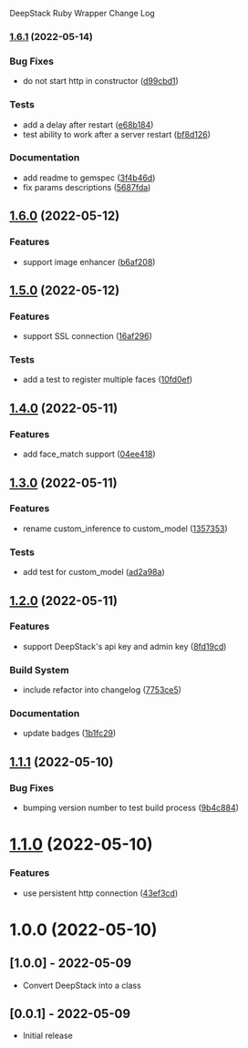 DeepStack Ruby Wrapper Change Log

### [1.6.1](https://github.com/jimtng/deepstack-ruby/compare/1.6.0...1.6.1) (2022-05-14)


### Bug Fixes

* do not start http in constructor ([d99cbd1](https://github.com/jimtng/deepstack-ruby/commit/d99cbd1dcd66ff7fc238a467fdb1e1e7dfb611fe))


### Tests

* add a delay after restart ([e68b184](https://github.com/jimtng/deepstack-ruby/commit/e68b1842a96150ef647c9a75050a4bd2d19cc0ee))
* test ability to work after a server restart ([bf8d126](https://github.com/jimtng/deepstack-ruby/commit/bf8d12656a70ee65e257336a8cbc0abe2763b84a))


### Documentation

* add readme to gemspec ([3f4b46d](https://github.com/jimtng/deepstack-ruby/commit/3f4b46d45958745aa2881c1bf4028b5206ede687))
* fix params descriptions ([5687fda](https://github.com/jimtng/deepstack-ruby/commit/5687fda06baa18d2132792b4c6c2ce401dfd67cc))

## [1.6.0](https://github.com/jimtng/deepstack-ruby/compare/1.5.0...1.6.0) (2022-05-12)


### Features

* support image enhancer ([b6af208](https://github.com/jimtng/deepstack-ruby/commit/b6af20819987b3b5fc1b62193b657395072dc13b))

## [1.5.0](https://github.com/jimtng/deepstack-ruby/compare/1.4.0...1.5.0) (2022-05-12)


### Features

* support SSL connection ([16af296](https://github.com/jimtng/deepstack-ruby/commit/16af29643ebf449b3365cf8d20be6b4390f0dcad))


### Tests

* add a test to register multiple faces ([10fd0ef](https://github.com/jimtng/deepstack-ruby/commit/10fd0efbb8aff79578900dc2a39da69c51df129c))

## [1.4.0](https://github.com/jimtng/deepstack-ruby/compare/1.3.0...1.4.0) (2022-05-11)


### Features

* add face_match support ([04ee418](https://github.com/jimtng/deepstack-ruby/commit/04ee4181a7e5983643b30a52479c83bd378c154f))

## [1.3.0](https://github.com/jimtng/deepstack-ruby/compare/1.2.0...1.3.0) (2022-05-11)


### Features

* rename custom_inference to custom_model ([1357353](https://github.com/jimtng/deepstack-ruby/commit/1357353de8dded1124351ceb99a221f3925aa248))


### Tests

* add test for custom_model ([ad2a98a](https://github.com/jimtng/deepstack-ruby/commit/ad2a98ac2451e07f004cdbad19d9deac1aa9565b))

## [1.2.0](https://github.com/jimtng/deepstack-ruby/compare/1.1.1...1.2.0) (2022-05-11)


### Features

* support DeepStack's api key and admin key ([8fd19cd](https://github.com/jimtng/deepstack-ruby/commit/8fd19cdd51f4544a435c4ddd08ff2f8946557872))


### Build System

* include refactor into changelog ([7753ce5](https://github.com/jimtng/deepstack-ruby/commit/7753ce598c319fb7f100a280902a169a527ae76a))


### Documentation

* update badges ([1b1fc29](https://github.com/jimtng/deepstack-ruby/commit/1b1fc2943daadcb0459395c349308e8d8037dece))

## [1.1.1](https://github.com/jimtng/deepstack-ruby/compare/1.1.0...1.1.1) (2022-05-10)


### Bug Fixes

* bumping version number to test build process ([9b4c884](https://github.com/jimtng/deepstack-ruby/commit/9b4c88405a1cce3fe12454a54f7ae1b59e0cbf1d))

# [1.1.0](https://github.com/jimtng/deepstack-ruby/compare/1.0.0...1.1.0) (2022-05-10)


### Features

* use persistent http connection ([43ef3cd](https://github.com/jimtng/deepstack-ruby/commit/43ef3cd1c7eec162be604846ebf67b2778be97bf))

# 1.0.0 (2022-05-10)

## [1.0.0] - 2022-05-09

- Convert DeepStack into a class

## [0.0.1] - 2022-05-09

- Initial release
